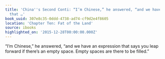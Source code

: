 ```yaml
---
title: 'China''s Second Conti: “I’m Chinese,” he answered, “and we have an expression
  that …'
book_uuid: 307e8c35-0ddd-4738-ad74-cf9d2e4f8605
location: 'Chapter Ten: Fat of the Land'
source: ibooks
highlighted_on: '2015-12-28T00:00:00.000Z'
---
```


“I’m Chinese,” he answered, “and we have an expression that says you leap forward if there’s an empty space. Empty spaces are there to be filled.”